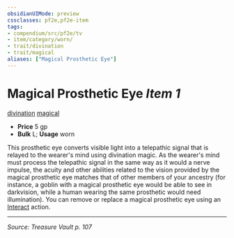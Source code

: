 ```yaml
---
obsidianUIMode: preview
cssclasses: pf2e,pf2e-item
tags:
- compendium/src/pf2e/tv
- item/category/worn/
- trait/divination
- trait/magical
aliases: ["Magical Prosthetic Eye"]
---
```

# Magical Prosthetic Eye *Item 1*  
[divination](rules/traits/divination.md "Divination School Trait")  [magical](rules/traits/magical.md "Magical Item Trait")  

- **Price** 5 gp
- **Bulk** L; **Usage** worn

This prosthetic eye converts visible light into a telepathic signal that is relayed to the wearer's mind using divination magic. As the wearer's mind must process the telepathic signal in the same way as it would a nerve impulse, the acuity and other abilities related to the vision provided by the magical prosthetic eye matches that of other members of your ancestry (for instance, a goblin with a magical prosthetic eye would be able to see in darkvision, while a human wearing the same prosthetic would need illumination). You can remove or replace a magical prosthetic eye using an [Interact](rules/actions/interact.md) action.


---
*Source: Treasure Vault p. 107*